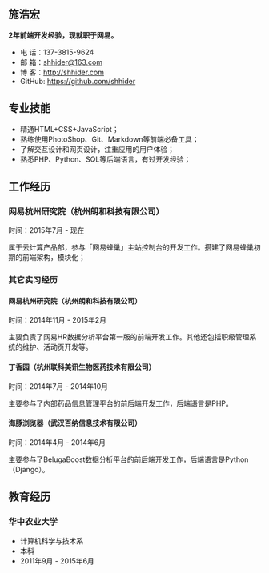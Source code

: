 施浩宏
---

**2年前端开发经验，现就职于网易。**

- 电 话：137-3815-9624
- 邮 箱：shhider@163.com
- 博 客：http://shhider.com
- GitHub: https://github.com/shhider

## 专业技能

- 精通HTML+CSS+JavaScript；
- 熟练使用PhotoShop、Git、Markdown等前端必备工具；
- 了解交互设计和网页设计，注重应用的用户体验；
- 熟悉PHP、Python、SQL等后端语言，有过开发经验；

## 工作经历

### 网易杭州研究院（杭州朗和科技有限公司）

时间：2015年7月 - 现在

属于云计算产品部，参与「网易蜂巢」主站控制台的开发工作。搭建了网易蜂巢初期的前端架构，模块化；

### 其它实习经历

#### 网易杭州研究院（杭州朗和科技有限公司）

时间：2014年11月 - 2015年2月

主要负责了网易HR数据分析平台第一版的前端开发工作。其他还包括职级管理系统的维护、活动页开发等。

#### 丁香园（杭州联科美讯生物医药技术有限公司）

时间：2014年7月 - 2014年10月

主要参与了内部药品信息管理平台的前后端开发工作，后端语言是PHP。

#### 海豚浏览器（武汉百纳信息技术有限公司）

时间：2014年4月 - 2014年6月

主要参与了BelugaBoost数据分析平台的前后端开发工作，后端语言是Python（Django）。

## 教育经历

### 华中农业大学

- 计算机科学与技术系
- 本科
- 2011年9月 - 2015年6月
